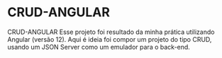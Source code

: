 # CRUD-ANGULAR
 CRUD-ANGULAR Esse projeto foi resultado da minha prática utilizando Angular (versão 12). Aqui é ideia foi compor um projeto do tipo CRUD, usando um JSON Server como um emulador para o back-end.
